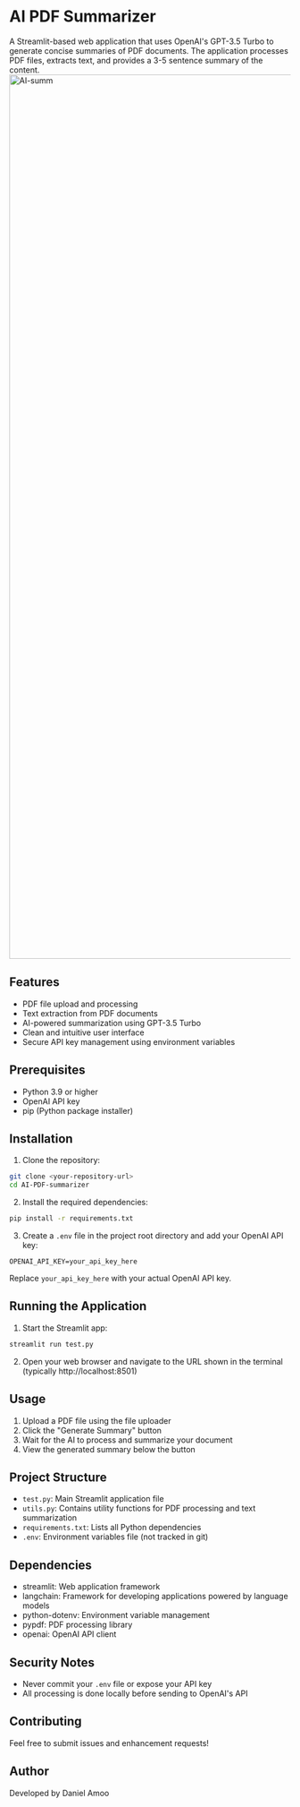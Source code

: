 # AI PDF Summarizer

A Streamlit-based web application that uses OpenAI's GPT-3.5 Turbo to generate concise summaries of PDF documents. The application processes PDF files, extracts text, and provides a 3-5 sentence summary of the content.
<img width="1580" alt="AI-summ" src="https://github.com/user-attachments/assets/1dbd8e3d-06f0-4243-bcb0-4f90bd8bc627" />

## Features

- PDF file upload and processing
- Text extraction from PDF documents
- AI-powered summarization using GPT-3.5 Turbo
- Clean and intuitive user interface
- Secure API key management using environment variables

## Prerequisites

- Python 3.9 or higher
- OpenAI API key
- pip (Python package installer)

## Installation

1. Clone the repository:
```bash
git clone <your-repository-url>
cd AI-PDF-summarizer
```

2. Install the required dependencies:
```bash
pip install -r requirements.txt
```

3. Create a `.env` file in the project root directory and add your OpenAI API key:
```
OPENAI_API_KEY=your_api_key_here
```
Replace `your_api_key_here` with your actual OpenAI API key.

## Running the Application

1. Start the Streamlit app:
```bash
streamlit run test.py
```

2. Open your web browser and navigate to the URL shown in the terminal (typically http://localhost:8501)

## Usage

1. Upload a PDF file using the file uploader
2. Click the "Generate Summary" button
3. Wait for the AI to process and summarize your document
4. View the generated summary below the button

## Project Structure

- `test.py`: Main Streamlit application file
- `utils.py`: Contains utility functions for PDF processing and text summarization
- `requirements.txt`: Lists all Python dependencies
- `.env`: Environment variables file (not tracked in git)

## Dependencies

- streamlit: Web application framework
- langchain: Framework for developing applications powered by language models
- python-dotenv: Environment variable management
- pypdf: PDF processing library
- openai: OpenAI API client

## Security Notes

- Never commit your `.env` file or expose your API key
- All processing is done locally before sending to OpenAI's API

## Contributing

Feel free to submit issues and enhancement requests!

## Author

Developed by Daniel Amoo 
